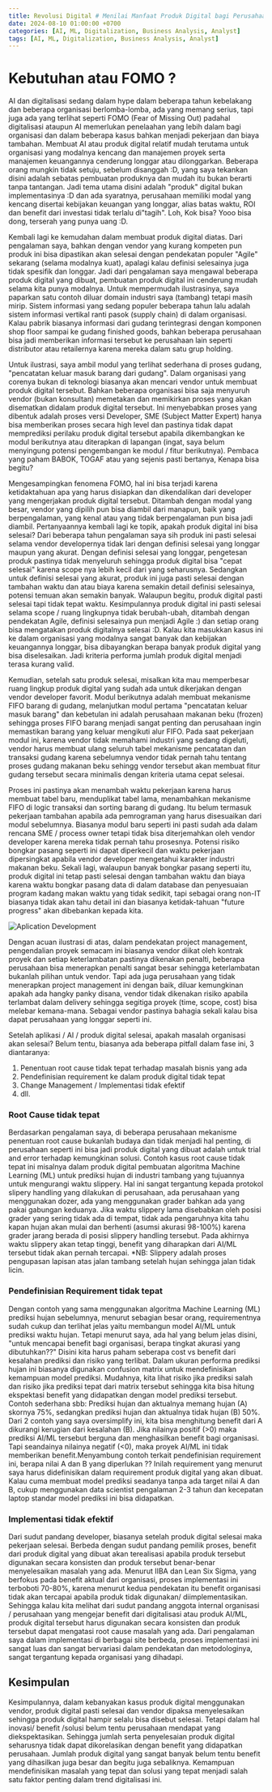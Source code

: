 ```yaml
---
title: Revolusi Digital # Menilai Manfaat Produk Digital bagi Perusahaan
date: 2024-08-10 01:00:00 +0700
categories: [AI, ML, Digitalization, Business Analysis, Analyst]
tags: [AI, ML, Digitalization, Business Analysis, Analyst]
---
```


# Kebutuhan atau FOMO ?

AI dan digitalisasi sedang dalam hype dalam beberapa tahun kebelakang dan beberapa organisasi berlomba-lomba, ada yang memang serius, tapi juga ada yang terlihat seperti FOMO (Fear of Missing Out) padahal digitalisasi ataupun AI memerlukan penelaahan yang lebih dalam bagi organisasi dan dalam beberapa kasus bahkan menjadi pekerjaan dan biaya tambahan. Membuat AI atau produk digital relatif mudah terutama untuk organisasi yang modalnya kencang dan manajemen proyek serta manajemen keuangannya cenderung longgar atau dilonggarkan. Beberapa orang mungkin tidak setuju, sebelum disanggah :D, yang saya tekankan disini adalah sebatas pembuatan produknya dan mudah itu bukan berarti tanpa tantangan. Jadi tema utama disini adalah "produk" digital bukan implementasinya :D dan ada syaratnya, perusahaan memiliki modal yang kencang disertai kebijakan keuangan yang longgar, alias batas waktu, ROI dan benefit dari investasi tidak terlalu di"tagih". Loh, Kok bisa? Yooo bisa dong, terserah yang punya uang :D. 

Kembali lagi ke kemudahan dalam membuat produk digital diatas. Dari pengalaman saya, bahkan dengan vendor yang kurang kompeten pun produk ini bisa dipastikan akan selesai dengan pendekatan populer "Agile" sekarang (selama modalnya kuat), apalagi kalau definisi selesainya juga tidak spesifik dan longgar. Jadi dari pengalaman saya mengawal beberapa produk digital yang dibuat, pembuatan produk digital ini cenderung mudah selama kita punya modalnya. Untuk mempermudah ilustrasinya, saya paparkan satu contoh diluar domain industri saya (tambang) tetapi masih mirip. Sistem informasi yang sedang populer beberapa tahun lalu adalah sistem informasi vertikal ranti pasok (supply chain) di dalam organisasi. Kalau pabrik biasanya informasi dari gudang terintegrasi dengan komponen shop floor sampai ke gudang finished goods, bahkan beberapa perusahaan bisa jadi memberikan informasi tersebut ke perusahaan lain seperti distributor atau retailernya karena mereka dalam satu grup holding. 

Untuk ilustrasi, saya ambil modul yang terlihat sederhana di proses gudang, "pencatatan keluar masuk barang dari gudang". Dalam organisasi yang corenya bukan di teknologi biasanya akan mencari vendor untuk membuat produk digital tersebut. Bahkan beberapa organisasi bisa saja menyuruh vendor (bukan konsultan) memetakan dan memikirkan proses yang akan disematkan didalam produk digital tersebut. Ini menyebabkan proses yang dibentuk adalah proses versi Developer, SME (Subject Matter Expert) hanya bisa memberikan proses secara high level dan pastinya tidak dapat memprediksi perilaku produk digital tersebut apabila dikembangkan ke modul berikutnya atau diterapkan di lapangan (ingat, saya belum menyingung potensi pengembangan ke modul / fitur berikutnya). Pembaca yang paham BABOK, TOGAF atau yang sejenis pasti bertanya, Kenapa bisa begitu? 

Mengesampingkan fenomena FOMO, hal ini bisa terjadi karena ketidaktahuan apa yang harus disiapkan dan dikendalikan dari developer yang mengerjakan produk digital tersebut. Ditambah dengan modal yang besar, vendor yang dipilih pun bisa diambil dari manapun, baik yang berpengalaman, yang kenal atau yang tidak berpengalaman pun bisa jadi diambil. Pertanyaannya kembali lagi ke topik, apakah produk digital ini bisa selesai? Dari beberapa tahun pengalaman saya sih produk ini pasti selesai selama vendor developernya tidak lari dengan definisi selesai yang longgar maupun yang akurat. Dengan definisi selesai yang longgar, pengetesan produk pastinya tidak menyeluruh sehingga produk digital bisa "cepat selesai" karena scope nya lebih kecil dari yang seharusnya. Sedangkan untuk definisi selesai yang akurat, produk ini juga pasti selesai dengan tambahan waktu dan atau biaya karena semakin detail definisi selesainya, potensi temuan akan semakin banyak. Walaupun begitu, produk digital pasti selesai tapi tidak tepat waktu. Kesimpulannya produk digital ini pasti selesai selama scope / ruang lingkupnya tidak berubah-ubah, ditambah dengan pendekatan Agile, definisi selesainya pun menjadi Agile :) dan setiap orang bisa mengatakan produk digitalnya selesai :D. Kalau kita masukkan kasus ini ke dalam organisasi yang modalnya sangat banyak dan kebijakan keuangannya longgar, bisa dibayangkan berapa banyak produk digital yang bisa diselesaikan. Jadi kriteria performa jumlah produk digital menjadi terasa kurang valid.

Kemudian, setelah satu produk selesai, misalkan kita mau memperbesar ruang lingkup produk digital yang sudah ada untuk dikerjakan dengan vendor developer favorit. Modul berikutnya adalah membuat mekanisme FIFO barang di gudang, melanjutkan modul pertama "pencatatan keluar masuk barang" dan kebetulan ini adalah perusahaan makanan beku (frozen) sehingga proses FIFO barang menjadi sangat penting dan perusahaan ingin memastikan barang yang keluar mengikuti alur FIFO. Pada saat pekerjaan modul ini, karena vendor tidak memahami industri yang sedang digeluti, vendor harus membuat ulang seluruh tabel mekanisme pencatatan dan transaksi gudang karena sebelumnya vendor tidak pernah tahu tentang proses gudang makanan beku sehingg vendor tersebut akan membuat fitur gudang tersebut secara minimalis dengan kriteria utama cepat selesai. 

Proses ini pastinya akan menambah waktu pekerjaan karena harus membuat tabel baru, menduplikat tabel lama, menambahkan mekanisme FIFO di logic transaksi dan sorting barang di gudang. Itu belum termasuk pekerjaan tambahan apabila ada pemrograman yang harus disesuaikan dari modul sebelumnya. Biasanya modul baru seperti ini pasti sudah ada dalam rencana SME / process owner tetapi tidak bisa diterjemahkan oleh vendor developer karena mereka tidak pernah tahu prosesnya. Potensi risiko bongkar pasang seperti ini dapat diperkecil dan waktu pekerjaan dipersingkat apabila vendor developer mengetahui karakter industri makanan beku. Sekali lagi, walaupun banyak bongkar pasang seperti itu, produk digital ini tetap pasti selesai dengan tambahan waktu dan biaya karena waktu bongkar pasang data di dalam database dan penyesuaian program kadang makan waktu yang tidak sedikit, tapi sebagai orang non-IT biasanya tidak akan tahu detail ini dan biasanya ketidak-tahuan "future progress" akan dibebankan kepada kita. 

![Aplication Development](</assets/img/apps_digital/digitaleasy.PNG>)

Dengan acuan ilustrasi di atas, dalam pendekatan project management, pengendalian proyek semacam ini biasanya vendor diikat oleh kontrak proyek dan setiap keterlambatan pastinya dikenakan penalti, beberapa perusahaan bisa menerapkan penalti sangat besar sehingga keterlambatan bukanlah pilihan untuk vendor. Tapi ada juga perusahaan yang tidak menerapkan project management ini dengan baik, diluar kemungkinan apakah ada hangky panky disana, vendor tidak dikenakan risiko apabila terlambat dalam delivery sehingga segitiga proyek (time, scope, cost) bisa melebar kemana-mana. Sebagai vendor pastinya bahagia sekali kalau bisa dapat perusahaan yang longgar seperti ini. 

Setelah aplikasi / AI / produk digital selesai, apakah masalah organisasi akan selesai? Belum tentu, biasanya ada beberapa pitfall dalam fase ini, 3 diantaranya: 
1. Penentuan root cause tidak tepat terhadap masalah bisnis yang ada 
2. Pendefinisian requirement ke dalam produk digital tidak tepat
3. Change Management / Implementasi tidak efektif 
4. dll.

### Root Cause tidak tepat

Berdasarkan pengalaman saya, di beberapa perusahaan mekanisme penentuan root cause bukanlah budaya dan tidak menjadi hal penting, di perusahaan seperti ini bisa jadi produk digital yang dibuat adalah untuk trial and error terhadap kemungkinan solusi. Contoh kasus root cause tidak tepat ini misalnya dalam produk digital pembuatan algoritma Machine Learning (ML) untuk prediksi hujan di industri tambang yang tujuannya untuk mengurangi waktu slippery. Hal ini sangat tergantung kepada protokol slipery handling yang dilakukan di perusahaan, ada perusahaan yang menggunakan dozer, ada yang menggunakan grader bahkan ada yang pakai gabungan keduanya. Jika waktu slippery lama disebabkan oleh posisi grader yang sering tidak ada di tempat, tidak ada pengaruhnya kita tahu kapan hujan akan mulai dan berhenti (asumsi akurasi 98-100%) karena grader jarang berada di posisi slippery handling tersebut. Pada akhirnya waktu slippery akan tetap tinggi, benefit yang diharapkan dari AI/ML tersebut tidak akan pernah tercapai. 
*NB: Slippery adalah proses pengupasan lapisan atas jalan tambang setelah hujan sehingga jalan tidak licin.

### Pendefinisian Requirement tidak tepat

Dengan contoh yang sama menggunakan algoritma Machine Learning (ML) prediksi hujan sebelumnya, menurut sebagian besar orang, requirementnya sudah cukup dan terlihat jelas yaitu membangun model AI/ML untuk prediksi waktu hujan. Tetapi menurut saya, ada hal yang belum jelas disini, "untuk mencapai benefit bagi organisasi, berapa tingkat akurasi yang dibutuhkan??" Disini kita harus paham seberapa cost vs benefit dari kesalahan prediksi dan risiko yang terlibat. Dalam ukuran performa prediksi hujan ini biasanya digunakan confusion matrix untuk mendefinisikan kemampuan model prediksi. Mudahnya, kita lihat risiko jika prediksi salah dan risiko jika prediksi tepat dari matrix tersebut sehingga kita bisa hitung ekspektasi benefit yang didapatkan dengan model prediksi tersebut. Contoh sederhana sbb: Prediksi hujan dan aktualnya memang hujan (A) skornya 75%, sedangkan prediksi hujan dan aktualnya tidak hujan (B) 50%. Dari 2 contoh yang saya oversimplify ini, kita bisa menghitung benefit dari A dikurangi kerugian dari kesalahan (B). Jika nilainya positif (>0) maka prediksi AI/ML tersebut berguna dan menghasilkan benefit bagi organisasi. Tapi seandainya nilainya negatif (<0), maka proyek AI/ML ini tidak memberikan benefit.Menyambung contoh terkait pendefinisian requirement ini, berapa nilai A dan B yang diperlukan ?? Inilah requirement yang menurut saya harus didefinisikan dalam requirement produk digital yang akan dibuat. Kalau cuma membuat model prediksi seadanya tanpa ada target nilai A dan B, cukup menggunakan data scientist pengalaman 2-3 tahun dan kecepatan laptop standar model prediksi ini bisa didapatkan. 

### Implementasi tidak efektif

Dari sudut pandang developer, biasanya setelah produk digital selesai maka pekerjaan selesai. Berbeda dengan sudut pandang pemilik proses, benefit dari produk digital yang dibuat akan terealisasi apabila produk tersebut digunakan secara konsisten dan produk tersebut benar-benar menyelesaikan masalah yang ada. Menurut IIBA dan Lean Six Sigma, yang berfokus pada benefit aktual dari organisasi, proses implementasi ini terboboti 70-80%, karena menurut kedua pendekatan itu benefit organisasi tidak akan tercapai apabila produk tidak digunakan/ diimplementasikan. Sehingga kalau kita melihat dari sudut pandang anggota internal organisasi / perusahaan yang mengejar benefit dari digitalisasi atau produk AI/ML, produk digital tersebut harus digunakan secara konsisten dan produk tersebut dapat mengatasi root cause masalah yang ada. Dari pengalaman saya dalam implementasi di berbagai site berbeda, proses implementasi ini sangat luas dan sangat bervariasi dalam pendekatan dan metodologinya, sangat tergantung kepada organisasi yang dihadapi. 

## Kesimpulan 

Kesimpulannya, dalam kebanyakan kasus produk digital menggunakan vendor, produk digital pasti selesai dan vendor dipaksa menyelesaikan sehingga produk digital hampir selalu bisa disebut selesai. Tetapi dalam hal inovasi/ benefit /solusi belum tentu perusahaan mendapat yang diekspektasikan. Sehingga jumlah serta penyelesaian produk digital seharusnya tidak dapat dikorelasikan dengan benefit yang didapatkan perusahaan. Jumlah produk digital yang sangat banyak belum tentu benefit yang dihasilkan juga besar dan begitu juga sebaliknya. Kemampuan mendefinisikan masalah yang tepat dan solusi yang tepat menjadi salah satu faktor penting dalam trend digitalisasi ini.  
